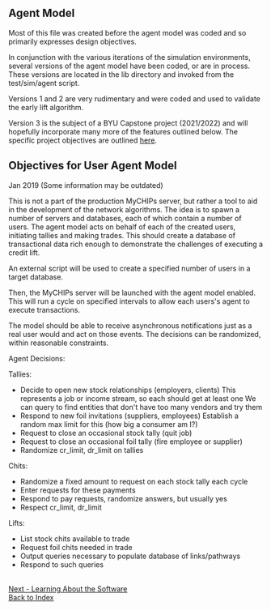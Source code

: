 ## Agent Model
Most of this file was created before the agent model was coded and so primarily
expresses design objectives.

In conjunction with the various iterations of the simulation environments, several
versions of the agent model have been coded, or are in process.  These versions
are located in the lib directory and invoked from the test/sim/agent script.

Versions 1 and 2 are very rudimentary and were coded and used to validate the 
early lift algorithm.

Version 3 is the subject of a BYU Capstone project (2021/2022) and will hopefully
incorporate many more of the features outlined below.  The specific project 
objectives are outlined [here](Project/Agent_Model.md).


## Objectives for User Agent Model
Jan 2019 (Some information may be outdated)

This is not a part of the production MyCHIPs server, but rather a tool to aid
in the development of the network algorithms.  The idea is to spawn a number of
servers and databases, each of which contain a number of users.  The agent
model acts on behalf of each of the created users, initiating tallies and 
making trades.  This should create a database of transactional data rich enough
to demonstrate the challenges of executing a credit lift.

An external script will be used to create a specified number of users in a
target database.

Then, the MyCHIPs server will be launched with the agent model enabled.  This
will run a cycle on specified intervals to allow each users's agent to execute
transactions.

The model should be able to receive asynchronous notifications just as a real 
user would and act on those events.  The decisions can be randomized, within
reasonable constraints.

Agent Decisions:

Tallies:
  - Decide to open new stock relationships (employers, clients)
    This represents a job or income stream, so each should get at least one
    We can query to find entities that don't have too many vendors and try them
  - Respond to new foil invitations (suppliers, employees)
    Establish a random max limit for this (how big a consumer am I?)
  - Request to close an occasional stock tally (quit job)
  - Request to close an occasional foil tally (fire employee or supplier)
  - Randomize cr_limit, dr_limit on tallies
    
Chits:
  - Randomize a fixed amount to request on each stock tally each cycle
  - Enter requests for these payments
  - Respond to pay requests, randomize answers, but usually yes
  - Respect cr_limit, dr_limit

Lifts:
  - List stock chits available to trade
  - Request foil chits needed in trade
  - Output queries necessary to populate database of links/pathways
  - Respond to such queries

<br>[Next - Learning About the Software](learn.md)
<br>[Back to Index](README.md#contents)
